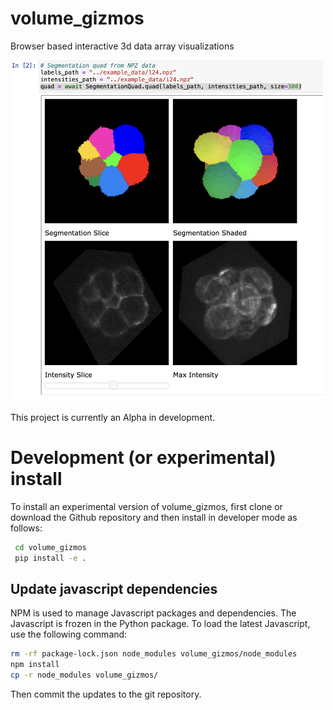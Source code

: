 # volume_gizmos
Browser based interactive 3d data array visualizations

<img src="quad.png" width="500"/>

This project is currently an Alpha in development.

# Development (or experimental) install

To install an experimental version of volume_gizmos, first clone or download
the Github repository and then install in developer mode as follows:

```bash
 cd volume_gizmos
 pip install -e .
```

## Update javascript dependencies

NPM is used to manage Javascript packages and dependencies.
The Javascript is frozen in the Python package.
To load the latest Javascript, use the following command:

```bash
rm -rf package-lock.json node_modules volume_gizmos/node_modules
npm install
cp -r node_modules volume_gizmos/
```

Then commit the updates to the git repository.
